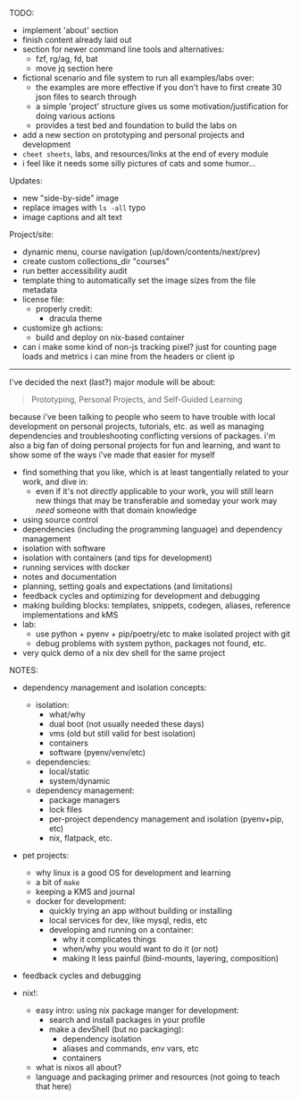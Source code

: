 TODO:

- implement 'about' section
- finish content already laid out
- section for newer command line tools and alternatives:
  * fzf, rg/ag, fd, bat
  * move jq section here
- fictional scenario and file system to run all examples/labs over:
  * the examples are more effective if you don't have to first create 30 json files to search through
  * a simple 'project' structure gives us some motivation/justification for doing various actions
  * provides a test bed and foundation to build the labs on
- add a new section on prototyping and personal projects and development
- `cheet sheets`, labs, and resources/links at the end of every module
- i feel like it needs some silly pictures of cats and some humor...


Updates:

- new "side-by-side" image
- replace images with `ls -all` typo
- image captions and alt text


Project/site:

- dynamic menu, course navigation (up/down/contents/next/prev)
- create custom collections_dir "courses"
- run better accessibility audit
- template thing to automatically set the image sizes from the file metadata
- license file:
  * properly credit:
    + dracula theme
- customize gh actions:
  * build and deploy on nix-based container
- can i make some kind of non-js tracking pixel? just for counting page loads and metrics i can mine from the headers or client ip

---

I've decided the next (last?) major module will be about:

> Prototyping, Personal Projects, and Self-Guided Learning

because i've been talking to people who seem to have trouble with local development on personal projects, tutorials, etc. as well as managing dependencies and troubleshooting conflicting versions of packages. i'm also a big fan of doing personal projects for fun and learning, and want to show some of the ways i've made that easier for myself

- find something that you like, which is at least tangentially related to your work, and dive in:
  * even if it's not _directly_ applicable to your work, you will still learn new things that may be transferable and someday your work may _need_ someone with that domain knowledge
- using source control
- dependencies (including the programming language) and dependency management
- isolation with software
- isolation with containers (and tips for development)
- running services with docker
- notes and documentation
- planning, setting goals and expectations (and limitations)
- feedback cycles and optimizing for development and debugging
- making building blocks: templates, snippets, codegen, aliases, reference implementations and kMS
- lab:
  * use python + pyenv + pip/poetry/etc to make isolated project with git
  * debug problems with system python, packages not found, etc.
- very quick demo of a nix dev shell for the same project

NOTES:

- dependency management and isolation concepts:
  * isolation:
    + what/why
    + dual boot (not usually needed these days)
    + vms (old but still valid for best isolation)
    + containers
    + software (pyenv/venv/etc)
  * dependencies:
    + local/static
    + system/dynamic
  * dependency management:
    + package managers
    + lock files
    + per-project dependency management and isolation (pyenv+pip, etc)
    + nix, flatpack, etc.

- pet projects:
  * why linux is a good OS for development and learning
  * a bit of `make`
  * keeping a KMS and journal
  * docker for development:
    + quickly trying an app without building or installing
    + local services for dev, like mysql, redis, etc
    + developing and running on a container:
      + why it complicates things
      + when/why you would want to do it (or not)
      + making it less painful (bind-mounts, layering, composition)

- feedback cycles and debugging

- nix!:
  * easy intro: using nix package manger for development:
    + search and install packages in your profile
    + make a devShell (but no packaging):
      + dependency isolation
      + aliases and commands, env vars, etc
      + containers
  * what is nixos all about?
  * language and packaging primer and resources (not going to teach that here)
